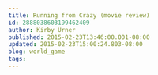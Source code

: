 ```yaml
---
title: Running from Crazy (movie review)
id: 2888038603199462409
author: Kirby Urner
published: 2015-02-23T13:46:00.001-08:00
updated: 2015-02-23T15:00:24.803-08:00
blog: world_game
tags: 
---
```


